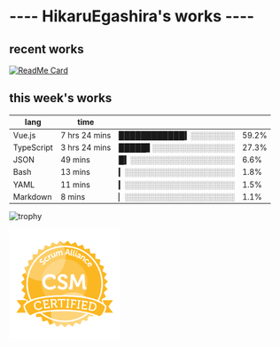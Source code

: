 # ---- HikaruEgashira's works ----

## recent works

[![ReadMe Card](https://github-readme-stats.vercel.app/api/pin/?username=twin-te&repo=twinte-front)](https://github.com/twin-te/twinte-front)

## this week's works

| lang        | time           |                       |        |
| ----------- | -------------- | --------------------- | ------ |
| Vue.js      | 7 hrs 24 mins  | ████████████▍░░░░░░░░ |  59.2% |
| TypeScript  | 3 hrs 24 mins  | █████▋░░░░░░░░░░░░░░░ |  27.3% |
| JSON        | 49 mins        | █▍░░░░░░░░░░░░░░░░░░░ |   6.6% |
| Bash        | 13 mins        | ▎░░░░░░░░░░░░░░░░░░░░ |   1.8% |
| YAML        | 11 mins        | ▎░░░░░░░░░░░░░░░░░░░░ |   1.5% |
| Markdown    | 8 mins         | ▏░░░░░░░░░░░░░░░░░░░░ |   1.1% |

![trophy](https://github-profile-trophy.vercel.app/?username=HikaruEgashira&theme=flat)

<img src="./image/seal-csm.png" alt="" data-canonical-src="./image/seal-csm.png" width="200" height="200" />
